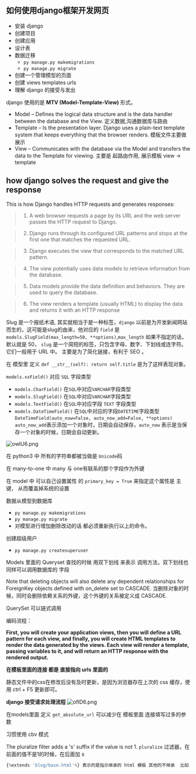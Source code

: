 ## 如何使用django框架开发网页
- 安装 django 
- 创建项目 
- 创建应用
- 设计表
- 数据迁移
  - `py manage.py makemigrations`
  - `py manage.py migrate`
- 创建一个管理模型的页面
- 创建 views templates urls
- 理解 django 的接受与发出 

django 使用的是  **MTV (Model-Template-View)**  形式。

- Model – Defines the logical data structure and is the data handler between the database and 
the View. 定义数据,沟通数据库与路由
- Template – Is the presentation layer. Django uses a plain-text template system that keeps 
everything that the browser renders. 模板文件主要做展示
- View – Communicates with the database via the Model and transfers the data to the Template 
for viewing. 主要是 起路由作用, 展示模板 view → template

## how django solves the request and give the response
This is how Django handles HTTP requests and generates responses:
    
    
>    1. A web browser requests a page by its URL and the web server passes the HTTP request to Django.
    
    
>    2. Django runs through its configured URL patterns and stops at the first one that matches the 
    requested URL.
    
    
>    3. Django executes the view that corresponds to the matched URL pattern.
    
    
>    4. The view potentially uses data models to retrieve information from the database.
    
    
>    5. Data models provide the data definition and behaviors. They are used to query the database.
    
    
>    6. The view renders a template (usually HTML) to display the data and returns it with an HTTP 
    response



Slug 是一个报纸术语, 其实就相当于是一种标签，`django` 以前是为开发新闻网站而生的，这可能是slug的由来，他对应的 `field` 是 `models.SlugField(max_length=50, **options)`,`max_length` 如果不指定的话，默认就是 50，
`slug` 是一个简短的标签，只包含字母、数字、下划线或连字符。它们一般用于 URL 中。 主要是为了简化链接，有利于 SEO 。

在 模型里 定义 `def __str__(self):
        return self.title` 是为了这样表现对象。


`models.xxField()` 对应 `SQL` 字段类型

-  `models.CharField()` 在`SQL`中对应`VARCHAR`字段类型
-  `models.SlugField()` 在`SQL`中对应`VARCHAR`字段类型
-  `models.TextField()` 在`SQL`中对应字段 `TEXT` 字段类型
-  `models.DateTimeField()` 在`SQL`中对应的字段`DATETIME`字段类型 `DateTimeField(auto_now=False, auto_now_add=False, **options)` `auto_now_add`表示添加一个对象时，日期会自动保存，`auto_now` 表示是当保存一个对象的时候，日期会自动更新。



![owIU6.png](https://c.1ovv.com/2023/03/31/owIU6.png)

在 python3 中 所有的字符串都被当做是  `Unicode`码


在 many-to-one 中 many 与 one有联系的那个字段作为外键 


在 model 中 可以自己设置属性 的 `primary_key = True` 来指定这个属性是 主键， 从而覆盖掉系统的设置


数据从模型到数据库 
- `py manage.py makemigrations`
- `py manage.py migrate`
- 对模型进行增加删除改动的话 都必须重新执行以上的命令。


创建超级用户
- `py manage.py createsuperuser`

Models 里面的 Queryset 查找的时候  用双下划线 来表示 调用方法，双下划线也同样可以调用数据库的 字段  


Note that deleting objects will also delete any dependent relationships for ForeignKey objects defined 
with on_delete set to CASCADE. 当删除对象的时候，同时会删除依赖关系的外键，这个外键的关系被定义成 CASCADE.


QuerySet 可以链式调用 



编码流程：

**First, you will create your application views, then you will define a URL pattern for each view, and 
finally, you will create HTML templates to render the data generated by the views. Each view will 
render a template, passing variables to it, and will return an HTTP response with the rendered output.**


**在模板里面的连接 都是 直接指向 urls 里面的**


静态文件中的css在修改后没有及时更新，是因为浏览器存在上次的 css 缓存，使用 ctrl + F5 更新即可。


**django 接受请求处理流程**
![ofID6.png](https://c.1ovv.com/2023/04/03/ofID6.png)



在models里面 定义 `get_absolute_url` 可以减少在 模板里面 连接填写过多的参数


习惯使用 cbv 模式


The pluralize filter adds a 's' suffix if the value is not 1. `pluralize` 过滤器，在前面的值不是1的时候，在后面加 s


```python
{%extends 'blog/base.html'%} 表示的是指示继承的 html 模板 其他的不继承  比如 `load`里面的内容
```







